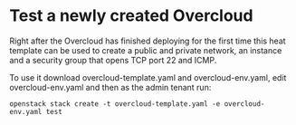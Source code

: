 # Test a newly created Overcloud
Right after the Overcloud has finished deploying for the first time this heat template can be used to create a public and private network, an instance and a security group that opens TCP port 22 and ICMP.

To use it download overcloud-template.yaml and overcloud-env.yaml, edit overcloud-env.yaml and then as the admin tenant run:

```openstack stack create -t overcloud-template.yaml -e overcloud-env.yaml test```
